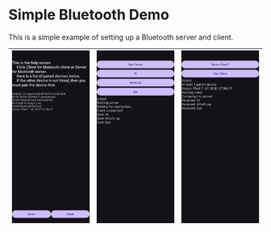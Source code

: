 # Simple Bluetooth Demo

This is a simple example of setting up a Bluetooth server and client.

| <img src="https://github.com/xiaocfan/BTdemo/blob/main/images/homepage.png" width="200"> | <img src="https://github.com/xiaocfan/BTdemo/blob/main/images/server.png" width="200"> | <img src="https://github.com/xiaocfan/BTdemo/blob/main/images/client.png" width="200"> |
|---|---|---|
